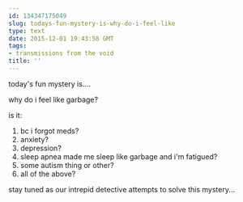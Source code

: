 ```yaml
---
id: 134347175049
slug: todays-fun-mystery-is-why-do-i-feel-like
type: text
date: 2015-12-01 19:43:58 GMT
tags:
- transmissions from the void
title: ''
---
```


today's fun mystery is....

why do i feel like garbage?

is it:

1. bc i forgot meds?
2. anxiety?
3. depression?
4. sleep apnea made me sleep like garbage and i'm fatigued?
5. some autism thing or other?
6. all of the above?

stay tuned as our intrepid detective attempts to solve this mystery...